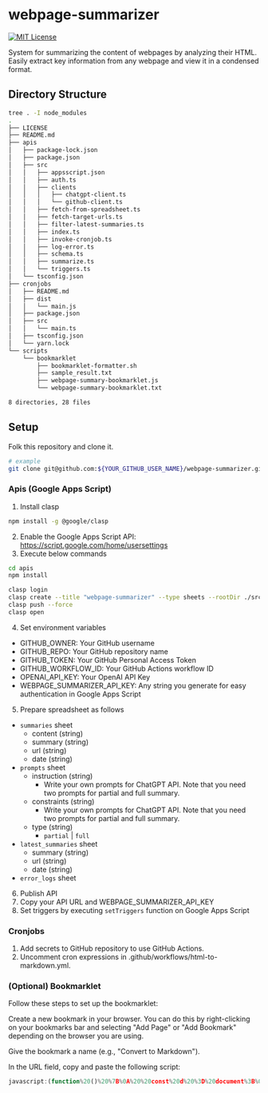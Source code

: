 # webpage-summarizer

[![MIT License](http://img.shields.io/badge/license-MIT-blue.svg?style=flat)](LICENSE)

System for summarizing the content of webpages by analyzing their HTML. Easily extract key information from any webpage and view it in a condensed format.

## Directory Structure

```sh
tree . -I node_modules
.
├── LICENSE
├── README.md
├── apis
│   ├── package-lock.json
│   ├── package.json
│   ├── src
│   │   ├── appsscript.json
│   │   ├── auth.ts
│   │   ├── clients
│   │   │   ├── chatgpt-client.ts
│   │   │   └── github-client.ts
│   │   ├── fetch-from-spreadsheet.ts
│   │   ├── fetch-target-urls.ts
│   │   ├── filter-latest-summaries.ts
│   │   ├── index.ts
│   │   ├── invoke-cronjob.ts
│   │   ├── log-error.ts
│   │   ├── schema.ts
│   │   ├── summarize.ts
│   │   └── triggers.ts
│   └── tsconfig.json
├── cronjobs
│   ├── README.md
│   ├── dist
│   │   └── main.js
│   ├── package.json
│   ├── src
│   │   └── main.ts
│   ├── tsconfig.json
│   └── yarn.lock
└── scripts
    └── bookmarklet
        ├── bookmarklet-formatter.sh
        ├── sample_result.txt
        ├── webpage-summary-bookmarklet.js
        └── webpage-summary-bookmarklet.txt

8 directories, 28 files
```

## Setup

Folk this repository and clone it.

```sh
# example
git clone git@github.com:${YOUR_GITHUB_USER_NAME}/webpage-summarizer.git
```

### Apis (Google Apps Script)

1. Install clasp

```sh
npm install -g @google/clasp
```

2. Enable the Google Apps Script API: https://script.google.com/home/usersettings
3. Execute below commands

```sh
cd apis
npm install

clasp login
clasp create --title "webpage-summarizer" --type sheets --rootDir ./src
clasp push --force
clasp open
```

4. Set environment variables

- GITHUB_OWNER: Your GitHub username
- GITHUB_REPO: Your GitHub repository name
- GITHUB_TOKEN: Your GitHub Personal Access Token
- GITHUB_WORKFLOW_ID: Your GitHub Actions workflow ID
- OPENAI_API_KEY: Your OpenAI API Key
- WEBPAGE_SUMMARIZER_API_KEY: Any string you generate for easy authentication in Google Apps Script

5. Prepare spreadsheet as follows

- `summaries` sheet
  - content (string)
  - summary (string)
  - url (string)
  - date (string)
- `prompts` sheet
  - instruction (string)
    - Write your own prompts for ChatGPT API. Note that you need two prompts for partial and full summary.
  - constraints (string)
    - Write your own prompts for ChatGPT API. Note that you need two prompts for partial and full summary.
  - type (string)
    - `partial` | `full`
- `latest_summaries` sheet
  - summary (string)
  - url (string)
  - date (string)
- `error_logs` sheet

6. Publish API
7. Copy your API URL and WEBPAGE_SUMMARIZER_API_KEY
8. Set triggers by executing `setTriggers` function on Google Apps Script

### Cronjobs

1. Add secrets to GitHub repository to use GitHub Actions.
2. Uncomment cron expressions in .github/workflows/html-to-markdown.yml.

### (Optional) Bookmarklet

Follow these steps to set up the bookmarklet:

Create a new bookmark in your browser. You can do this by right-clicking on your bookmarks bar and selecting "Add Page" or "Add Bookmark" depending on the browser you are using.

Give the bookmark a name (e.g., "Convert to Markdown").

In the URL field, copy and paste the following script:

```js
javascript:(function%20()%20%7B%0A%20%20const%20d%20%3D%20document%3B%0A%20%20let%20s%20%3D%20d.createElement('script')%3B%0A%20%20s.src%20%3D%20'https%3A%2F%2Funpkg.com%2Fturndown%405.0.3%2Fdist%2Fturndown.js'%3B%0A%20%20s.onload%20%3D%20async%20function%20()%20%7B%0A%20%20%20%20const%20clonedBody%20%3D%20d.body.cloneNode(true)%3B%0A%0A%20%20%20%20const%20tags%20%3D%20%5B'header'%2C%20'footer'%2C%20'style'%2C%20'script'%2C%20'noscript'%5D%3B%0A%0A%20%20%20%20%2F%2F%20Remove%20the%20above%20tags%20beforehand%20as%20they%20create%20noise.%0A%20%20%20%20for%20(const%20tag%20of%20tags)%20%7B%0A%20%20%20%20%20%20const%20elements%20%3D%20clonedBody.getElementsByTagName(tag)%3B%0A%20%20%20%20%20%20for%20(let%20i%20%3D%20elements.length%20-%201%3B%20i%20%3E%3D%200%3B%20i--)%20%7B%0A%20%20%20%20%20%20%20%20elements%5Bi%5D.parentNode.removeChild(elements%5Bi%5D)%3B%0A%20%20%20%20%20%20%7D%0A%20%20%20%20%7D%0A%0A%20%20%20%20%2F%2F%20Convert%20to%20Markdown%20format%0A%20%20%20%20const%20turndownService%20%3D%20new%20TurndownService()%3B%0A%20%20%20%20const%20markdown%20%3D%20turndownService.turndown(clonedBody.innerHTML)%3B%0A%0A%20%20%20%20%2F%2F%20We%20remove%20the%20contents%20of%20the%20parentheses%0A%20%20%20%20%2F%2F%20because%20we%20believe%20that%20they%20often%20contain%20URLs%2C%20supplementary%20information%2C%0A%20%20%20%20%2F%2F%20and%20other%20strings%20that%20are%20meaningless%20to%20ChatGPT.%0A%20%20%20%20const%20trimmedMarkdown%20%3D%20markdown.replace(%2F%5C(%5B%5E()%5D*%5C)%2Fg%2C%20'')%3B%0A%0A%20%20%20%20const%20newWindow%20%3D%20window.open()%3B%0A%20%20%20%20newWindow.document.write('%3Cpre%3E'%20%2B%20trimmedMarkdown%20%2B%20'%3C%2Fpre%3E')%3B%0A%20%20%20%20newWindow.document.close()%3B%0A%20%20%7D%3B%0A%20%20d.body.appendChild(s)%3B%0A%7D)()%3B

```
